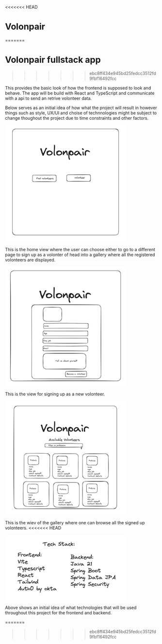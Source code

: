 <<<<<<< HEAD
# Volonpair 
=======
# Volonpair fullstack app
>>>>>>> ebc8ff434e945bd25fedcc3512fd9fbf16492fcc

This provides the basic look of how the frontend is supposed to look and behave. The app will be build with React and TypeScript and communicate with a api to send an retrive volonteer data. 

Below serves as an initial idea of how what the project will result in however things such as style, UX/UI and choise of technnologies might be subject to change thoughout the project due to time constraints and other factors. 



<img src="./assets/home-view.png" alt="./assets/home-view.png" width="400"/>

This is the home view where the user can choose either to go to a different page to sign up as a volonter
of head into a gallery where all the registered volonteers are displayed.


<img src="./assets/signup.png" alt="./assets/signup.png" width="400"/>

This is the view for signing up as a new volonteer.


<img src="./assets/gallery.png" alt="./assets/gallery.png" width="400"/>

This is the wiev of the gallery where one can browse all the signed up volonteers.
<<<<<<< HEAD

<img src="./assets/techstack.png" alt="./assets/techstack.png" width="400"/>

Above shows an initial idea of what technologies that will be used throughout this project for the frontend and backend.

=======
>>>>>>> ebc8ff434e945bd25fedcc3512fd9fbf16492fcc
